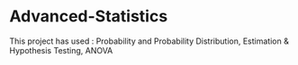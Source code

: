 # Advanced-Statistics
This project has used : Probability and Probability Distribution, Estimation & Hypothesis Testing, ANOVA
